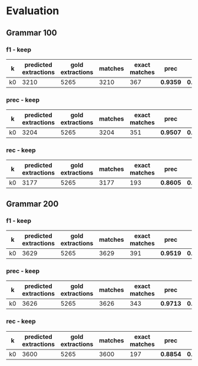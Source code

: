 # Evaluation
## Grammar 100
### f1 - keep

|  k | predicted extractions | gold extractions | matches | exact matches | prec | rec | F1 |
|-------------- | -------------- | -------------- | -------------- | -------------- | -------------- | -------------- | -------------- | 
| k0 | 3210 | 5265 | 3210 | 367 | **0.9359** | **0.3316** | **0.4897** | 


### prec - keep

|  k | predicted extractions | gold extractions | matches | exact matches | prec | rec | F1 |
|-------------- | -------------- | -------------- | -------------- | -------------- | -------------- | -------------- | -------------- | 
| k0 | 3204 | 5265 | 3204 | 351 | **0.9507** | **0.3112** | **0.4689** | 


### rec - keep

|  k | predicted extractions | gold extractions | matches | exact matches | prec | rec | F1 |
|-------------- | -------------- | -------------- | -------------- | -------------- | -------------- | -------------- | -------------- | 
| k0 | 3177 | 5265 | 3177 | 193 | **0.8605** | **0.3293** | **0.4763** | 


## Grammar 200
### f1 - keep

|  k | predicted extractions | gold extractions | matches | exact matches | prec | rec | F1 |
|-------------- | -------------- | -------------- | -------------- | -------------- | -------------- | -------------- | -------------- | 
| k0 | 3629 | 5265 | 3629 | 391 | **0.9519** | **0.3254** | **0.4850** | 


### prec - keep

|  k | predicted extractions | gold extractions | matches | exact matches | prec | rec | F1 |
|-------------- | -------------- | -------------- | -------------- | -------------- | -------------- | -------------- | -------------- | 
| k0 | 3626 | 5265 | 3626 | 343 | **0.9713** | **0.2992** | **0.4575** | 


### rec - keep

|  k | predicted extractions | gold extractions | matches | exact matches | prec | rec | F1 |
|-------------- | -------------- | -------------- | -------------- | -------------- | -------------- | -------------- | -------------- | 
| k0 | 3600 | 5265 | 3600 | 197 | **0.8854** | **0.3231** | **0.4734** | 


